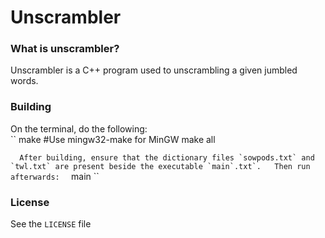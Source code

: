 # Unscrambler  

### What is unscrambler?  
Unscrambler is a C++ program used to unscrambling a given jumbled words.  

### Building  
On the terminal, do the following:  
``
make #Use mingw32-make for MinGW
make all

``  
After building, ensure that the dictionary files `sowpods.txt` and `twl.txt` are present beside the executable `main`.txt`.  
Then run afterwards:  
``
main
``

### License
See the `LICENSE` file